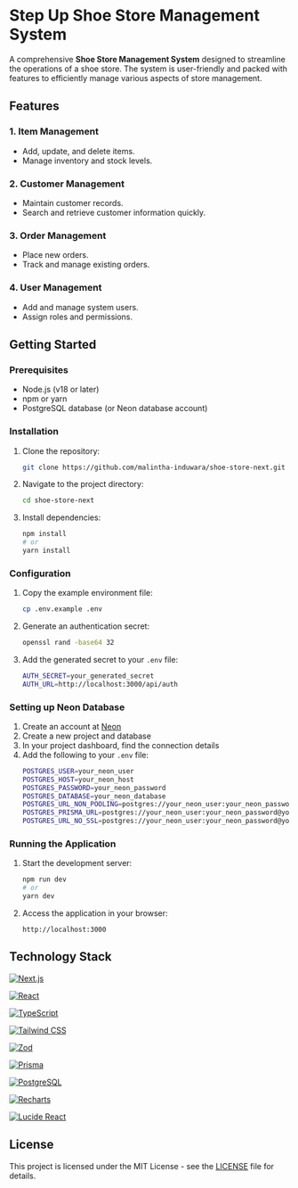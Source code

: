 # Step Up Shoe Store Management System

A comprehensive **Shoe Store Management System** designed to streamline the operations of a shoe store. The system is user-friendly and packed with features to efficiently manage various aspects of store management.

## Features

### 1. **Item Management**

- Add, update, and delete items.
- Manage inventory and stock levels.

### 2. **Customer Management**

- Maintain customer records.
- Search and retrieve customer information quickly.

### 3. **Order Management**

- Place new orders.
- Track and manage existing orders.

### 4. **User Management**

- Add and manage system users.
- Assign roles and permissions.

## Getting Started

### Prerequisites

- Node.js (v18 or later)
- npm or yarn
- PostgreSQL database (or Neon database account)

### Installation

1. Clone the repository:
   ```bash
   git clone https://github.com/malintha-induwara/shoe-store-next.git
   ```
2. Navigate to the project directory:
   ```bash
   cd shoe-store-next
   ```
3. Install dependencies:
   ```bash
   npm install
   # or
   yarn install
   ```

### Configuration

1. Copy the example environment file:
   ```bash
   cp .env.example .env
   ```
2. Generate an authentication secret:
   ```bash
   openssl rand -base64 32
   ```
3. Add the generated secret to your `.env` file:
   ```bash
   AUTH_SECRET=your_generated_secret
   AUTH_URL=http://localhost:3000/api/auth
   ```

### Setting up Neon Database

1. Create an account at [Neon](https://neon.tech/)
2. Create a new project and database
3. In your project dashboard, find the connection details
4. Add the following to your `.env` file:
   ```bash
   POSTGRES_USER=your_neon_user
   POSTGRES_HOST=your_neon_host
   POSTGRES_PASSWORD=your_neon_password
   POSTGRES_DATABASE=your_neon_database
   POSTGRES_URL_NON_POOLING=postgres://your_neon_user:your_neon_password@your_neon_host/your_neon_database
   POSTGRES_PRISMA_URL=postgres://your_neon_user:your_neon_password@your_neon_host/your_neon_database?pgbouncer=true&connect_timeout=15
   POSTGRES_URL_NO_SSL=postgres://your_neon_user:your_neon_password@your_neon_host/your_neon_database
   ```

### Running the Application

1. Start the development server:
   ```bash
   npm run dev
   # or
   yarn dev
   ```
2. Access the application in your browser:
   ```
   http://localhost:3000
   ```

## Technology Stack

[![Next.js](https://img.shields.io/badge/Next.js-black?style=for-the-badge&logo=next.js&logoColor=white)](https://nextjs.org/)

[![React](https://img.shields.io/badge/React-black?style=for-the-badge&logo=react&logoColor=61DAFB)](https://reactjs.org/)

[![TypeScript](https://img.shields.io/badge/TypeScript-black?style=for-the-badge&logo=typescript&logoColor=007ACC)](https://www.typescriptlang.org/)

[![Tailwind CSS](https://img.shields.io/badge/Tailwind_CSS-black?style=for-the-badge&logo=tailwind-css&logoColor=38B2AC)](https://tailwindcss.com/)

[![Zod](https://img.shields.io/badge/Zod-black?style=for-the-badge&logo=zod&logoColor=3E67B1)](https://github.com/colinhacks/zod)

[![Prisma](https://img.shields.io/badge/Prisma-black?style=for-the-badge&logo=prisma&logoColor=2D3748)](https://www.prisma.io/)

[![PostgreSQL](https://img.shields.io/badge/PostgreSQL-black?style=for-the-badge&logo=postgresql&logoColor=4169E1)](https://www.postgresql.org/)

[![Recharts](https://img.shields.io/badge/Recharts-black?style=for-the-badge&logo=recharts&logoColor=FF7300)](https://recharts.org/)

[![Lucide React](https://img.shields.io/badge/Lucide_React-black?style=for-the-badge&logo=lucide&logoColor=FF5C5C)](https://lucide.dev/)

## License

This project is licensed under the MIT License - see the [LICENSE](LICENSE.md) file for details.

